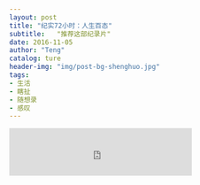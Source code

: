 ```yaml
---
layout: post
title: "纪实72小时：人生百态"
subtitle:   "推荐这部纪录片"
date: 2016-11-05
author: "Teng"
catalog: ture
header-img: "img/post-bg-shenghuo.jpg"
tags:
- 生活
- 瞎扯
- 随想录
- 感叹
---
```


<iframe frameborder="no" border="0" marginwidth="0" marginheight="0" width=330 height=86 src="http://music.163.com/outchain/player?type=2&id=618802&auto=1&height=66"> <iframe>

心情不太好的时候，我经常看看动画片《咱们裸熊》，可惜是动画片更新太慢了。大多数时候没有更新，更新的时候反倒成了惊喜。然后就是看看NHK的《纪实72小
时》。

硬盘里有太多的NHK的纪录片了，碍于它们的真实也一直没有看过。反倒是《纪实72小时》陆陆续续地看完了B站的大部分。

#### 心情低落时的安慰剂
第一次的接触很意外，在微博上有人分享了《泡面机器》。因为消极怠工就看了下，很喜欢。是我喜欢的风格，也是NHK正宗的风格。

纪录片取景的地方都是再熟悉不过的地方，却因为我们的无心关注被我们疏忽。喜欢上的那集讲的是《秋田 深冬的自动贩卖机前》，如同标题，不过是一台贩卖机，看完以后确实异常的感动。

不管是泡面约会的情侣，还是深夜宵夜的货车司机，几分钟的镜头就让你我知道，你我的生活并非个例。
大家生活的都一样，如此的平凡，有各种烦恼，却又许多的温暖，比如说在贩卖机前的泡面。

众生皆苦并不是宗教宣传的客套话，不过是你我未曾关注的现实。

> ps, 日语“偶尔”的发音很有趣“塔玛你”

#### 平凡真实的日本生活

因为取景都是日本的小地方，也能一窥日本真实的生活的样子。纪录片在饭馆取材是最简单的，客流量大，拍摄放松，也顺路介绍了日本的美食什么的。

昨天我又看了一集“炸猪排店”，很是想吃，所以今天去了家日料店。

印象最深的就是日本的宽容。时常出现在猪排店的夜店女郎，还有年幼失去父母和奶奶生活的牛郎，他们不过也是这世上努力生活的平凡人。也有经历成就然后重新开始的老人，更有患病后四处游玩的病患。

大概是看到别人过得也不简单，每次都很让我心情平静下来。

#### 人生百态，各自选择

人生真的百态，有为了生活嫁给日本老男人的菲律宾姑娘；也有年轻闯荡，在日本成家立业的菲律宾小伙；有白天男人夜里女人的变装爱好者，也有日夜值班的急诊医生。

坦然接受，过好自己的事情。这是日本人的韧性表达。很喜欢他们珍惜现在，即便是吃碗泡面，吃个猪排也开心珍惜的心态。每每看完之后，心中的温暖就会萌发，让人更好地准备迎接一天。

更何况，还有催泪神曲，《河岸边的人家》，都次都伤感中带着温暖。

真诚地推荐给大家。《纪实72小时》

